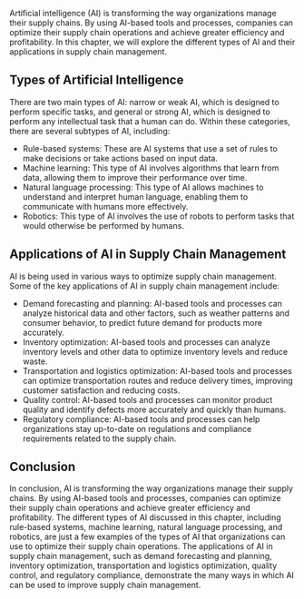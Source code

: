 
Artificial intelligence (AI) is transforming the way organizations manage their supply chains. By using AI-based tools and processes, companies can optimize their supply chain operations and achieve greater efficiency and profitability. In this chapter, we will explore the different types of AI and their applications in supply chain management.

Types of Artificial Intelligence
--------------------------------

There are two main types of AI: narrow or weak AI, which is designed to perform specific tasks, and general or strong AI, which is designed to perform any intellectual task that a human can do. Within these categories, there are several subtypes of AI, including:

* Rule-based systems: These are AI systems that use a set of rules to make decisions or take actions based on input data.
* Machine learning: This type of AI involves algorithms that learn from data, allowing them to improve their performance over time.
* Natural language processing: This type of AI allows machines to understand and interpret human language, enabling them to communicate with humans more effectively.
* Robotics: This type of AI involves the use of robots to perform tasks that would otherwise be performed by humans.

Applications of AI in Supply Chain Management
---------------------------------------------

AI is being used in various ways to optimize supply chain management. Some of the key applications of AI in supply chain management include:

* Demand forecasting and planning: AI-based tools and processes can analyze historical data and other factors, such as weather patterns and consumer behavior, to predict future demand for products more accurately.
* Inventory optimization: AI-based tools and processes can analyze inventory levels and other data to optimize inventory levels and reduce waste.
* Transportation and logistics optimization: AI-based tools and processes can optimize transportation routes and reduce delivery times, improving customer satisfaction and reducing costs.
* Quality control: AI-based tools and processes can monitor product quality and identify defects more accurately and quickly than humans.
* Regulatory compliance: AI-based tools and processes can help organizations stay up-to-date on regulations and compliance requirements related to the supply chain.

Conclusion
----------

In conclusion, AI is transforming the way organizations manage their supply chains. By using AI-based tools and processes, companies can optimize their supply chain operations and achieve greater efficiency and profitability. The different types of AI discussed in this chapter, including rule-based systems, machine learning, natural language processing, and robotics, are just a few examples of the types of AI that organizations can use to optimize their supply chain operations. The applications of AI in supply chain management, such as demand forecasting and planning, inventory optimization, transportation and logistics optimization, quality control, and regulatory compliance, demonstrate the many ways in which AI can be used to improve supply chain management.

